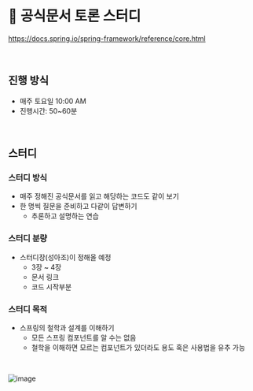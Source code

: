 # 📑 공식문서 토론 스터디
https://docs.spring.io/spring-framework/reference/core.html

<br/>

## 진행 방식
- 매주 토요일 10:00 AM
- 진행시간: 50~60분

<br/>

## 스터디
### 스터디 방식
- 매주 정해진 공식문서를 읽고 해당하는 코드도 같이 보기
- 한 명씩 질문을 준비하고 다같이 답변하기
  - 추론하고 설명하는 연습

### 스터디 분량
- 스터디장(성아조)이 정해올 예정
    - 3장 ~ 4장
    - 문서 링크
    - 코드 시작부분

### 스터디 목적
- 스프링의 철학과 설계를 이해하기
  - 모든 스프링 컴포넌트를 알 수는 없음
  - 철학을 이해하면 모르는 컴포넌트가 있더라도 용도 혹은 사용법을 유추 가능

<br/>

![image](https://github.com/user-attachments/assets/07dd4c2b-e5be-4eca-abe3-98262a8545c7)
